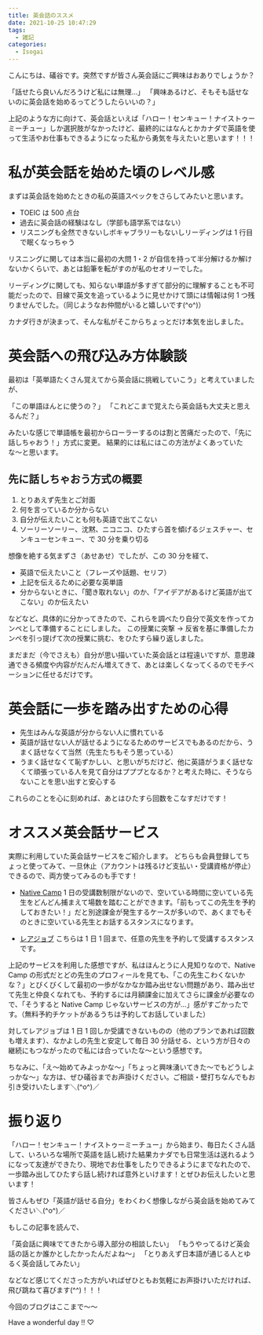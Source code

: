 ```yaml
---
title: 英会話のススメ
date: 2021-10-25 10:47:29
tags:
  - 雑記
categories:
  - Isogai
---
```


こんにちは、礒谷です。突然ですが皆さん英会話にご興味はおありでしょうか？

「話せたら良いんだろうけど私には無理…」
「興味あるけど、そもそも話せないのに英会話を始めるってどうしたらいいの？」

上記のような方に向けて、英会話といえば「ハロー！センキュー！ナイストゥーミーチュー」しか選択肢がなかったけど、最終的にはなんとかカナダで英語を使って生活やお仕事もできるようになった私から勇気を与えたいと思います！！！

<!--more-->

# 私が英会話を始めた頃のレベル感

まずは英会話を始めたときの私の英語スペックをさらしてみたいと思います。

- TOEIC は 500 点台
- 過去に英会話の経験はなし（学部も語学系ではない）
- リスニングも全然できないしボキャブラリーもないしリーディングは 1 行目で眠くなっちゃう

リスニングに関しては本当に最初の大問 1・2 が自信を持って半分解けるか解けないかくらいで、あとは鉛筆を転がすのが私のセオリーでした。

リーディングに関しても、知らない単語が多すぎて部分的に理解することも不可能だったので、目線で英文を追っているように見せかけて頭には情報は何 1 つ残りませんでした。（同じようなお仲間がいると嬉しいです(^o^)）

カナダ行きが決まって、そんな私がそこからちょっとだけ本気を出しました。

# 英会話への飛び込み方体験談

最初は「英単語たくさん覚えてから英会話に挑戦していこう」と考えていましたが、

「この単語ほんとに使うの？」
「これどこまで覚えたら英会話も大丈夫と思えるんだ？」

みたいな感じで単語帳を最初からローラーするのは割と苦痛だったので、「先に話しちゃおう！」方式に変更。
結果的には私にはこの方法がよくあっていたな〜と思います。

## 先に話しちゃおう方式の概要

1. とりあえず先生とご対面
2. 何を言っているか分からない
3. 自分が伝えたいことも何も英語で出てこない
4. ソーリーソーリー、沈黙、ニコニコ、ひたすら首を傾げるジェスチャー、センキューセンキュー、で 30 分を乗り切る

想像を絶する気まずさ（あせあせ）でしたが、この 30 分を経て、

- 英語で伝えたいこと（フレーズや話題、セリフ）
- 上記を伝えるために必要な英単語
- 分からないときに、「聞き取れない」のか、「アイデアがあるけど英語が出てこない」のか伝えたい

などなど、具体的に分かってきたので、これらを調べたり自分で英文を作ってカンペとして準備することにしました。
この授業に突撃 → 反省を基に準備したカンペを引っ提げて次の授業に挑む、をひたすら繰り返しました。

まだまだ（今でさえも）自分が思い描いていた英会話とは程遠いですが、意思疎通できる頻度や内容がだんだん増えてきて、あとは楽しくなってくるのでモチベーションに任せるだけです。

# 英会話に一歩を踏み出すための心得

- 先生はみんな英語が分からない人に慣れている
- 英語が話せない人が話せるようになるためのサービスでもあるのだから、うまく話せなくて当然（先生たちもそう思っている）
- うまく話せなくて恥ずかしい、と思いがちだけど、他に英語がうまく話せなくて頑張っている人を見て自分はプププとなるか？と考えた時に、そうならないことを思い出すと安心する

これらのことを心に刻めれば、あとはひたすら回数をこなすだけです！

# オススメ英会話サービス

実際に利用していた英会話サービスをご紹介します。
どちらも会員登録してちょっと使ってみて、一旦休止（アカウントは残るけど支払い・受講資格が停止）できるので、両方使ってみるのも手です！

- [Native Camp](https://nativecamp.net/)
  1 日の受講数制限がないので、空いている時間に空いている先生をどんどん捕まえて場数を踏むことができます。「前もってこの先生を予約しておきたい！」だと別途課金が発生するケースが多いので、あくまでもそのときに空いている先生とお話するスタンスになります。

- [レアジョブ](https://www.rarejob.com/)
  こちらは 1 日 1 回まで、任意の先生を予約して受講するスタンスです。

上記のサービスを利用した感想ですが、私はほんとうに人見知りなので、Native Camp の形式だとどの先生のプロフィールを見ても、「この先生こわくないかな？」とびくびくして最初の一歩がなかなか踏み出せない問題があり、踏み出せて先生と仲良くなれても、予約するには月額課金に加えてさらに課金が必要なので、「そうすると Native Camp じゃないサービスの方が…」感がすごかったです。（無料予約チケットがあるうちは予約してお話していました）

対してレアジョブは 1 日 1 回しか受講できないものの（他のプランであれば回数も増えます）、なかよしの先生と安定して毎日 30 分話せる、という方が日々の継続にもつながったので私には合っていたな〜という感想です。

ちなみに、「え〜始めてみよっかな〜」「ちょっと興味湧いてきた〜でもどうしよっかな〜」な方は、ぜひ礒谷までお声掛けください。ご相談・壁打ちなんでもお引き受けいたします＼(^o^)／

# 振り返り

「ハロー！センキュー！ナイストゥーミーチュー」から始まり、毎日たくさん話して、いろいろな場所で英語を話し続けた結果カナダでも日常生活は送れるようになって友達ができたり、現地でお仕事をしたりできるようにまでなれたので、一歩踏み出してひたすら話し続ければ意外といけます！とぜひお伝えしたいと思います！

皆さんもぜひ「英語が話せる自分」をわくわく想像しながら英会話を始めてみてください＼(^o^)／

もしこの記事を読んで、

「英会話に興味でてきたから導入部分の相談したい」
「もうやってるけど英会話の話とか誰かとしたかったんだよね〜」
「とりあえず日本語が通じる人とゆるく英会話してみたい」

などなど感じてくださった方がいればぜひともお気軽にお声掛けいただければ、飛び跳ねて喜びます(^^)！！！

今回のブログはここまで〜〜

Have a wonderful day !! ♡
